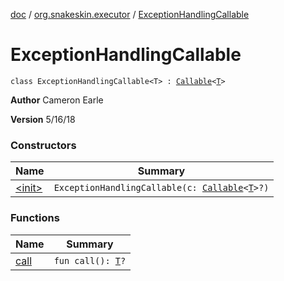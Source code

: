 [doc](../../index.md) / [org.snakeskin.executor](../index.md) / [ExceptionHandlingCallable](./index.md)

# ExceptionHandlingCallable

`class ExceptionHandlingCallable<T> : `[`Callable`](http://docs.oracle.com/javase/6/docs/api/java/util/concurrent/Callable.html)`<`[`T`](index.md#T)`>`

**Author**
Cameron Earle

**Version**
5/16/18

### Constructors

| Name | Summary |
|---|---|
| [&lt;init&gt;](-init-.md) | `ExceptionHandlingCallable(c: `[`Callable`](http://docs.oracle.com/javase/6/docs/api/java/util/concurrent/Callable.html)`<`[`T`](index.md#T)`>?)` |

### Functions

| Name | Summary |
|---|---|
| [call](call.md) | `fun call(): `[`T`](index.md#T)`?` |
